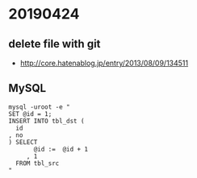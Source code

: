 # 20190424

## delete file with git

* http://core.hatenablog.jp/entry/2013/08/09/134511

## MySQL

```mysql
mysql -uroot -e "
SET @id = 1;
INSERT INTO tbl_dst (
  id
, no
) SELECT
       @id :=  @id + 1
     , 1
  FROM tbl_src
"
```